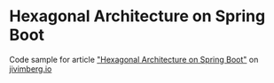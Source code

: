 # Hexagonal Architecture on Spring Boot

Code sample for article ["Hexagonal Architecture on Spring Boot"](https://jivimberg.io/blog/2020/02/01/hexagonal-architecture-on-spring-boot/) on [jivimberg.io](https://jivimberg.io/) 